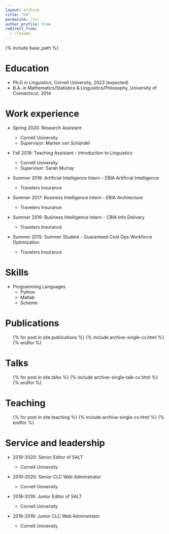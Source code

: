 ```yaml
---
layout: archive
title: "CV"
permalink: /cv/
author_profile: true
redirect_from:
  - /resume
---
```


{% include base_path %}

Education
======
* Ph.D in Linguistics, Cornell University, 2023 (expected)
* B.A. in Mathematics/Statistics & Linguistics/Philosophy, University of Connecticut, 2014

Work experience
======
* Spring 2020: Research Assistant
  * Cornell University
  * Supervisor: Marten van Schijndel

* Fall 2019: Teaching Assistant - Introduction to Linguistics
  * Cornell University
  * Supervisor: Sarah Murray

* Summer 2018: Artificial Intelligence Intern – EBIA Artificial Intelligence
  * Travelers Insurance
  
* Summer 2017: Business Intelligence Intern - EBIA Architecture
  * Travelers Insurance

* Summer 2016: Business Intelligence Intern - CBIA Info Delivery
  * Travelers Insurance

* Summer 2015: Summer Student - Guaranteed Cost Ops Workforce Optimization
  * Travelers Insurance
  
Skills
======
* Programming Languages
  * Python
  * Matlab
  * Scheme

Publications
======
  <ul>{% for post in site.publications %}
    {% include archive-single-cv.html %}
  {% endfor %}</ul>
  
Talks
======
  <ul>{% for post in site.talks %}
    {% include archive-single-talk-cv.html %}
  {% endfor %}</ul>
  
Teaching
======
  <ul>{% for post in site.teaching %}
    {% include archive-single-cv.html %}
  {% endfor %}</ul>
  
Service and leadership
======
* 2019-2020: Senior Editor of SALT
  * Cornell University

* 2019-2020: Senior CLC Web Adminstrator
  * Cornell University

* 2018-2019: Junior Editor of SALT
  * Cornell University

* 2018-2019: Junior CLC Web Adminstrator
  * Cornell University
